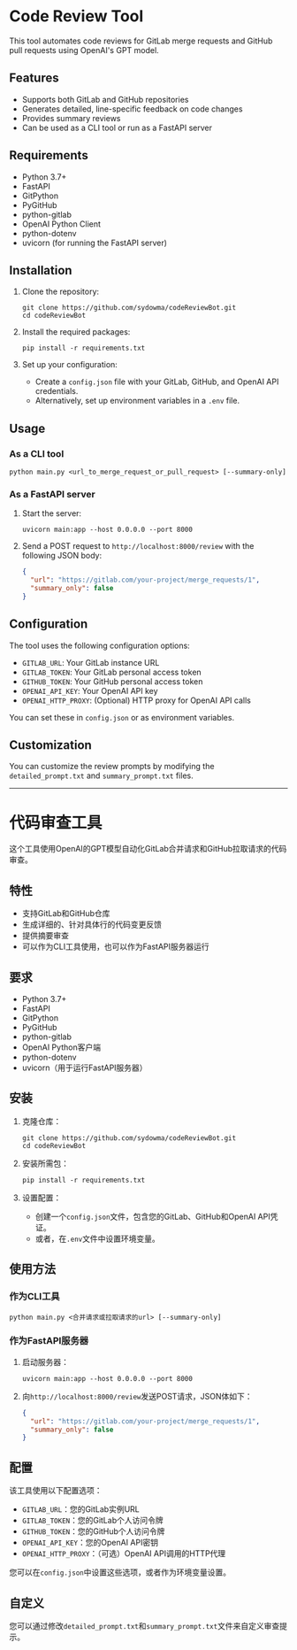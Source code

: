 # Code Review Tool

This tool automates code reviews for GitLab merge requests and GitHub pull requests using OpenAI's GPT model.

## Features

- Supports both GitLab and GitHub repositories
- Generates detailed, line-specific feedback on code changes
- Provides summary reviews
- Can be used as a CLI tool or run as a FastAPI server

## Requirements

- Python 3.7+
- FastAPI
- GitPython
- PyGitHub
- python-gitlab
- OpenAI Python Client
- python-dotenv
- uvicorn (for running the FastAPI server)

## Installation

1. Clone the repository:
   ```
   git clone https://github.com/sydowma/codeReviewBot.git
   cd codeReviewBot
   ```

2. Install the required packages:
   ```
   pip install -r requirements.txt
   ```

3. Set up your configuration:
   - Create a `config.json` file with your GitLab, GitHub, and OpenAI API credentials.
   - Alternatively, set up environment variables in a `.env` file.

## Usage

### As a CLI tool

```
python main.py <url_to_merge_request_or_pull_request> [--summary-only]
```

### As a FastAPI server

1. Start the server:
   ```
   uvicorn main:app --host 0.0.0.0 --port 8000
   ```

2. Send a POST request to `http://localhost:8000/review` with the following JSON body:
   ```json
   {
     "url": "https://gitlab.com/your-project/merge_requests/1",
     "summary_only": false
   }
   ```

## Configuration

The tool uses the following configuration options:

- `GITLAB_URL`: Your GitLab instance URL
- `GITLAB_TOKEN`: Your GitLab personal access token
- `GITHUB_TOKEN`: Your GitHub personal access token
- `OPENAI_API_KEY`: Your OpenAI API key
- `OPENAI_HTTP_PROXY`: (Optional) HTTP proxy for OpenAI API calls

You can set these in `config.json` or as environment variables.

## Customization

You can customize the review prompts by modifying the `detailed_prompt.txt` and `summary_prompt.txt` files.

---

# 代码审查工具

这个工具使用OpenAI的GPT模型自动化GitLab合并请求和GitHub拉取请求的代码审查。

## 特性

- 支持GitLab和GitHub仓库
- 生成详细的、针对具体行的代码变更反馈
- 提供摘要审查
- 可以作为CLI工具使用，也可以作为FastAPI服务器运行

## 要求

- Python 3.7+
- FastAPI
- GitPython
- PyGitHub
- python-gitlab
- OpenAI Python客户端
- python-dotenv
- uvicorn（用于运行FastAPI服务器）

## 安装

1. 克隆仓库：
   ```
   git clone https://github.com/sydowma/codeReviewBot.git
   cd codeReviewBot
   ```

2. 安装所需包：
   ```
   pip install -r requirements.txt
   ```

3. 设置配置：
   - 创建一个`config.json`文件，包含您的GitLab、GitHub和OpenAI API凭证。
   - 或者，在`.env`文件中设置环境变量。

## 使用方法

### 作为CLI工具

```
python main.py <合并请求或拉取请求的url> [--summary-only]
```

### 作为FastAPI服务器

1. 启动服务器：
   ```
   uvicorn main:app --host 0.0.0.0 --port 8000
   ```

2. 向`http://localhost:8000/review`发送POST请求，JSON体如下：
   ```json
   {
     "url": "https://gitlab.com/your-project/merge_requests/1",
     "summary_only": false
   }
   ```

## 配置

该工具使用以下配置选项：

- `GITLAB_URL`：您的GitLab实例URL
- `GITLAB_TOKEN`：您的GitLab个人访问令牌
- `GITHUB_TOKEN`：您的GitHub个人访问令牌
- `OPENAI_API_KEY`：您的OpenAI API密钥
- `OPENAI_HTTP_PROXY`：（可选）OpenAI API调用的HTTP代理

您可以在`config.json`中设置这些选项，或者作为环境变量设置。

## 自定义

您可以通过修改`detailed_prompt.txt`和`summary_prompt.txt`文件来自定义审查提示。